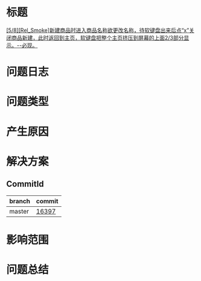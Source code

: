 # 标题
[[5/8][Rel_Smoke]新建商品时进入商品名称欲更改名称，待软键盘出来后点“x”关闭商品新建，此时返回到主页，软键盘把整个主页挤压到屏幕的上面2/3部分显示。--必现。](http://intellyva-win/zentao/bug-view-2182.html)
# 问题日志

# 问题类型

# 产生原因

# 解决方案

## CommitId
|branch|commit|
|---|---|
|master|[16397](http://intellyva:8088/c/intellyva/apks/liveplayer/+/16397)|
# 影响范围

# 问题总结